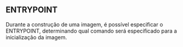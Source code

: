 ## ENTRYPOINT

Durante a construção de uma imagem, é possível especificar o ENTRYPOINT, determinando qual comando será especificado para a inicialização da imagem.